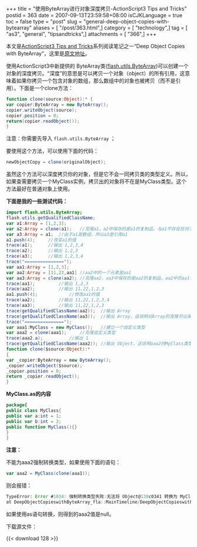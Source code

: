 +++
title = "使用ByteArray进行对象深度拷贝-ActionScript3 Tips and Tricks"
postid = 363
date = 2007-09-13T23:59:58+08:00
isCJKLanguage = true
toc = false
type = "post"
slug = "general-deep-object-copies-with-bytearray"
aliases = [ "/post/363.html",]
category = [ "technology",]
tag = [ "as3", "general", "tipsandtricks",]
attachments = [ "366",]
+++


本文是[ActionScript3 Tips and Tricks](http://www.kirupa.com/forum/showthread.php?t=223798)系列阅读笔记之一“Deep Object Copies with ByteArray”，这里是[原文地址](http://www.kirupa.com/forum/showthread.php?p=1897368#post1897368)。

使用ActionScript3中新提供的 ByteArray类([flash.utils.ByteArray](http://livedocs.macromedia.com/flex/2/langref/flash/utils/ByteArray.html))可以创建一个对象的深度拷贝。“深度”的意思是可以拷贝一个对象（object）的所有引用，这意味着如果你拷贝一个包含对象的数组，那么数组中的对象也被拷贝（而不是引用）。下面是一个clone方法：

``` ActionScript
function clone(source:Object):* {
var copier:ByteArray = new ByteArray();
copier.writeObject(source);
copier.position = 0;
return(copier.readObject());
}
```

注意：你需要先导入 `flash.utils.ByteArray` ；

要使用这个方法，可以使用下面的代码：

``` ActionScript
newObjectCopy = clone(originalObject);
```

虽然这个方法可以深度拷贝你的对象，但是它不会一同拷贝类的类型定义。所以，如果查需要拷贝一个MyClass实例，拷贝出的对象将不在是MyClass类型。这个方法最好在普通对象上使用。<!--more-->

**下面是我的一些测试代码：**

``` ActionScript
import flash.utils.ByteArray;
flash.utils.getQualifiedClassName;
var a1:Array = [1,2,3];
var a2:Array = clone(a1);   //克隆a1，a2中保存的是a1的复制品，与a1不存在任何关系了
var a3:Array = a1;  //由于a1是数组，所以a3是引用a1
a1.push(4);     //改变a1的值
trace(a1);      //输出 1,2,3,4
trace(a2);      //输出 1,2,3
trace(a3);      //输出 1,2,3,4
trace("===============");
var aa1:Array = [1,2,3];
var aa2:Array = [11,22,aa1] //aa2中的一个元素是aa1
var aa3:Array = clone(aa2); //克隆aa2，aa3中保存的是aa2的复制品，aa2中的aa1也是复制品
trace(aa1);         //输出 1,2,3
trace(aa2);         //输出 11,22,1,2,3
aa1.push(4);            //修改aa1的值
trace(aa2);         //输出 11,22,1,2,3,4
trace(aa3);         //输出 11,22,1,2,3
trace(getQualifiedClassName(aa2));  //输出 Array
trace(getQualifiedClassName(aa3));  //输出 Array，这说明对Array的克隆可以保持克隆结果的Array类型不变
trace("===============");
var aaa1:MyClass = new MyClass();   //建立一个自定义类型
var aaa2 = clone(aaa1);     //克隆自定义类型
trace(aaa2.a);          //输出 1
trace(getQualifiedClassName(aaa2)); //输出 Object，这说明aaa2的MyClass类型丢失了
function clone($source:Object):*
{
var _copier:ByteArray = new ByteArray();
_copier.writeObject($source);
_copier.position = 0;
return _copier.readObject();
}
```

**MyClass.as的内容**

``` ActionScript
package{
public class MyClass{
public var a:int = 1;
public var b:int = 2;
public function MyClass(){}
}
}
```

**注意：**

不能为aaa2强制转换类型，如果使用下面的语句：

``` ActionScript
var aaa2 = MyClass(clone(aaa1));
```

则会报错：

``` ActionScript
TypeError: Error #1034: 强制转换类型失败:无法将 Object@138c0341 转换为 MyClass。
at DeepObjectCopieswithByteArray_fla::MainTimeline/DeepObjectCopieswithByteArray_fla::frame1()
```

如果使用as语句转换，则得到的aaa2值是null。

下载源文件：

{{< download 128 >}}
